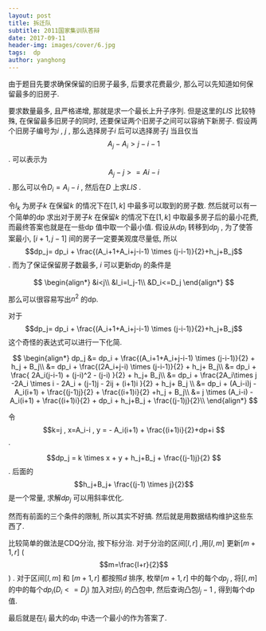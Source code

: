 ```yaml
---
layout: post
title: 拆迁队
subtitle: 2011国家集训队答辩
date: 2017-09-11
header-img: images/cover/6.jpg
tags:  dp
author: yanghong
---
```




由于题目先要求确保保留的旧房子最多, 后要求花费最少, 那么可以先知道如何保留最多的旧房子.



要求数量最多, 且严格递增, 那就是求一个最长上升子序列. 但是这里的$LIS$ 比较特殊, 在保留最多旧房子的同时, 还要保证两个旧房子之间可以容纳下新房子. 假设两个旧房子编号为$i$ , $j$ , 那么选择房子$i$ 后可以选择房子$j$ 当且仅当 $$A_j-A_i>j-i-1$$ . 可以表示为$$A_j-j>=Ai-i$$ . 那么可以令$D_i=A_i-i$ , 然后在$D$ 上求$LIS$ .



令$l_k$ 为房子$k$ 在保留$k$ 的情况下在$[1,k]$ 中最多可以取到的房子数. 然后就可以有一个简单的dp 求出对于房子$k$ 在保留$k$ 的情况下在$[1,k]$ 中取最多房子后的最小花费, 而最终答案也就是在一些dp 值中取一个最小值. 假设从$dp_i$ 转移到$dp_j$ , 为了使答案最小, $[i+1,j-1]$ 间的房子一定要美观度尽量低, 所以$$dp_j= dp_i + \frac{(A_i+1+A_i+j-i-1) \times (j-i-1)}{2}+h_j+B_j$$ . 而为了保证保留房子数最多, $i$ 可以更新$dp_j$ 的条件是


$$
\begin{align*}
&i<j\\
&l_i=l_j-1\\
&D_i<=D_j
\end{align*}
$$


那么可以很容易写出$n^2$ 的dp. 



对于 $$dp_j= dp_i + \frac{(A_i+1+A_i+j-i-1) \times (j-i-1)}{2}+h_j+B_j$$ 这个奇怪的表达式可以进行一下化简. 


$$
\begin{align*}
dp_j &= dp_i + \frac{(A_i+1+A_i+j-i-1) \times (j-i-1)}{2} + h_j + B_j\\
 &= dp_i + \frac{(2A_i+j-i) \times (j-i-1)}{2} + h_j+ B_j\\
 &= dp_i + \frac{ 2A_i(j-i-1) + (j-i)^2 - (j-i)  }{2} + h_j+ B_j\\
 &= dp_i + \frac{2A_i\times j -2A_i \times i - 2A_i + (j-1)j - 2ij + (i+1)i }{2} + h_j+ B_j \\
 &= dp_i + (A_i-i)j - A_i(i+1) + \frac{(j-1)j}{2} + \frac{(i+1)i}{2} +h_j + B_j\\
 &= j \times (A_i-i) - A_i(i+1) + \frac{(i+1)i}{2} + dp_i + h_j+B_j + \frac{(j-1)j}{2}\\
\end{align*}
$$


令 $$k=j , x=A_i-i , y = - A_i(i+1) + \frac{(i+1)i}{2}+dp+i $$ . 

$$dp_j = k \times x + y + h_j+B_j + \frac{(j-1)j}{2} $$  . 后面的 $$h_j+B_j+ \frac{(j-1) \times j}{2}$$ 是一个常量, 求解$dp_j$ 可以用斜率优化. 

然而有前面的三个条件的限制, 所以其实不好搞. 然后就是用数据结构维护这些东西了. 

比较简单的做法是CDQ分治, 按下标分治. 对于分治的区间$[l,r]$ ,用$[l,m]$ 更新$[m+1,r]$ ($$m=\frac{l+r}{2}$$)  . 对于区间$[l,m]$ 和 $[m+1,r]$ 都按照$d$ 排序, 枚举$[m+1,r]$ 中的每个$dp_j$ , 将$[l,m]$ 的中的每个$dp_i (D_i<=D_j)$ 加入对应$l_i$ 的凸包中, 然后查询凸包$l_j-1$ , 得到每个dp值. 



最后就是在$l_i$ 最大的$dp_i$ 中选一个最小的作为答案了.  
